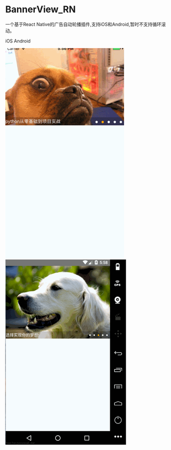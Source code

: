 # BannerView_RN
一个基于React Native的广告自动轮播插件,支持iOS和Android,暂时不支持循环滚动。

iOS                                         Android

![](https://github.com/maple023/BannerView_RN/blob/master/iOS.gif)
![](https://github.com/maple023/BannerView_RN/blob/master/Android.gif)
